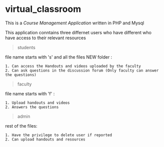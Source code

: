 # virtual_classroom
  This is a *Course Management Application* written in PHP and Mysql
  
  This application conntains three differnet users who have different who have access to their relevant resources
  
  >students 
  
  file name starts with 's' and all the files  NEW folder :
  
    1. Can access the Handouts and videos uploaded by the faculty
    2. Can ask questions in the discussion forum (Only faculty can answer the questions)
    
  >faculty
  
   file name starts with 'f' :
  
    1. Upload handouts and videos
    2. Answers the questions
    
  >admin
  
   rest of the files:
  
    1. Have the privilege to delete user if reported
    2. Can upload handouts and resources
    
